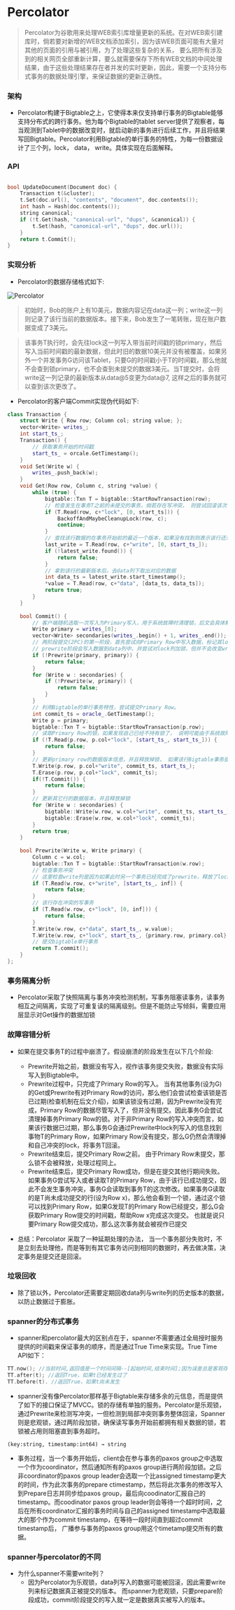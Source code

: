 # Percolator

> Percolator为谷歌用来处理WEB索引库增量更新的系统。在对WEB索引建库时，倘若要对新增的WEB文档添加索引，因为该WEB页面可能有大量对其他的页面的引用与被引用，为了处理这些复杂的关系， 要么把所有涉及到的相关网页全部重新计算，要么就需要保存下所有WEB文档的中间处理结果，由于这些处理结果存在者并发的实时更新，因此，需要一个支持分布式事务的数据处理引擎，来保证数据的更新正确性。

### 架构

* Percolator构建于Bigtable之上，它使得本来仅支持单行事务的Bigtable能够支持分布式的跨行事务。他为每个Bigtable的tablet server提供了观察者，每当观测到Tablet中的数据改变时，就启动新的事务进行后续工作，并且将结果写回Bigtable。Percolator利用Bigtable的单行事务的特性，为每一份数据设计了三个列，lock， data， write。具体实现在后面解释。

### API

```c++

bool UpdateDocument(Document doc) {
    Transaction t(&cluster);
    t.Set(doc.url(), "contents", "document", doc.contents());
    int hash = Hash(doc.contents());
    string canonical;
    if (!t.Get(hash, "canonical-url", "dups", &canonical)) {
        t.Set(hash, "canonical-url", "dups", doc.url());
    }
    return t.Commit();
}

```

### 实现分析

* Percolator的数据存储格式如下:

![Percolator](./percolator_0.jpeg)

> 初始时，Bob的账户上有10美元，数据内容记在data这一列；write这一列则记录了该行当前的数据版本。接下来，Bob发生了一笔转账，现在账户数据变成了3美元。

> 该事务T执行时，会先往lock这一列写入带当前时间戳的锁primary，然后写入当前时间戳的最新数据，但此时旧的数据10美元并没有被覆盖，如果另外一个并发事务G访问该Tablet，只要G的时间戳小于T的时间戳，那么他就不会查到锁primary，也不会查到未提交的数据3美元。当T提交时，会将write这一列记录的最新版本从data@5变更为data@7, 这样之后的事务就可以查到该次更改了。

* Percolator的客户端Commit实现伪代码如下:

```c++
class Transaction {
    struct Write { Row row; Column col; string value; };
    vector<Write> writes_;
    int start_ts_;
    Transaction() {
        // 获取事务开始的时间戳
        start_ts_ = orcale.GetTimestamp();
    }
    void Set(Write w) {
        writes_.push_back(w);
    }
    void Get(Row row, Column c, string *value) {
        while (true) {
            bigtable::Txn T = bigtable::StartRowTransaction(row);
            // 检查发生在事务T之前的未提交的事务，倘若存在写冲突， 则尝试回滚该次读事务，并重新执行
            if (T.Read(row, c+"lock", [0, start_ts])) {
                BackoffAndMaybeCleanupLock(row, c);
                continue;
            }
            // 查找该行数据的在事务开始前的最近一个版本，如果没有找到则表示该行还未写入过数据
            last_write = T.Read(row, c+"write", [0, start_ts_]);
            if (!latest_write.found()) {
                return false;
            }
            // 拿到该行的最新版本后，去data列下取出对应的数据
            int data_ts = latest_write.start_timestamp();
            *value = T.Read(row, c+"data", [data_ts, data_ts]);
            return true;
        }
    }
    
    bool Commit() {
        // 客户端随机选取一次写入为Primary写入，用于系统故障时清理锁，后文会具体解释用途
        Write primary = writes_[0];
        vector<Write> secondaries(writes_.begin() + 1, writes_.end());
        // 两阶段提交(2PC)的第一阶段，首先尝试向Primary Row中写入数据，标记其lock值为自身，然后写入其余的数据，并标记其lock为primary row，在这些写入中只要有一次写入检测到了锁冲突就会放弃整个事务的提交，由客户端负责重试。
        // prewrite阶段会写入数据到data列中，并尝试对lock列加锁，但并不会改变write列记录的数据版本，因此所有发生在该事务之前的事务都可以读到该事务修改之前的值。
        if (!Prewrite(primary, primary)) {
            return false;
        }
        for (Write w : secondaries) {
            if (!Prewrite(w, primary)) {
                return false;
            }
        }
        // 利用Bigtable的单行事务特性，尝试提交Primary Row。
        int commit_ts = oracle_.GetTimestamp();
        Write p = primary;
        bigtable::Txn T = bigtable::StartRowTransaction(p.row);
        // 读取Primary Row的锁，如果发现自己已经不持有锁了， 说明可能由于系统故障或者系统过载，而导致锁被清理掉了。
        if (!T.Read(p.row, p.col+"lock", [start_ts_, start_ts_])) {
            return false;
        }
        // 更新primary row的数据版本信息，并且释放掉锁， 如果该行Bigtable事务提交失败，则放弃整个事务
        T.Write(p.row, p.col+"write", commit_ts, start_ts_);
        T.Erase(p.row, p.col+"lock", commit_ts);
        if(!T.Commit()) {
            return false;
        }
        // 更新其它行的数据版本，并且释放掉锁
        for (Write w : secondaries) {
            bigtable::Write(w.row, w.col+"write", commit_ts, start_ts_);
            bigtable::Erase(w.row, w.col+"lock", commit_ts);
        }
        return true;
    }
    
    bool Prewrite(Write w, Write primary) {
        Column c = w.col;
        bigtable::Txn T = bigtable::StartRowTransaction(w.row);
        // 检查事务冲突
        // 这里检查write列是因为如果此时另一个事务已经完成了prewrite，释放了lock，但是其事务提交的时间戳在当前事务后，也算作冲突
        if (T.Read(w.row, c+"write", [start_ts_, inf]) {
            return false;
        }
        // 该行存在冲突的写事务
        if (T.Read(w.row, c+"lock", [0, inf])) {
            return false;
        }
        T.Write(w.row, c+"data", start_ts_, w.value);
        T.Write(w.row, c+"lock", start_ts_, {primary.row, primary.col});
        // 提交bigtable单行事务
        return T.commit();
    }
};

```

### 事务隔离分析

* Percolator采取了快照隔离与事务冲突检测机制，写事务阻塞读事务，读事务相互之间隔离，实现了可重复读的隔离级别。但是不能防止写倾斜，需要应用层显示对Get操作的数据加锁

### 故障容错分析

* 如果在提交事务T的过程中崩溃了。假设崩溃的阶段发生在以下几个阶段:
  * Prewrite开始之前，数据没有写入，视作该事务提交失败，数据没有实际写入到Bigtable中。
  * Prewrite过程中，只完成了Primary Row的写入。 当有其他事务(设为G)的Get或Prewrite有对Primary Row的访问，那么他们会尝试检查该锁是否已过期(检查机制在后文介绍)，如果该锁没有过期，因为Prewrite没有完成，Primary Row的数据尽管写入了，但并没有提交。因此事务G会尝试清理掉事务Primary Row的锁。对于非Primary Row的写入冲突而言，如果该行数据已过期，那么事务G会通过Prewrite中lock列写入的信息找到事物T的Primary Row，如果Primary Row没有提交，那么G仍然会清理掉和自己冲突的lock，将事务T回滚。
  * Prewrite结束后，提交Primary Row之前。 由于Primary Row未提交，那么锁不会被释放，处理过程同上。
  * Prewrite结束后，提交Primary Row成功，但是在提交其他行期间失败。如果事务G尝试写入或者读取T的Primary Row，由于该行已成功提交，因此不会发生事务冲突，事务G会读取到事务T的这次修改。如果事务G读取的是T尚未成功提交的行(设为Row x)，那么他会看到一个锁，通过这个锁可以找到Primary Row，如果G发现T的Primary Row已经提交，那么G会获取Primary Row提交的时间戳，帮助Row x完成这次提交。 也就是说只要Primary Row提交成功，那么这次事务就会被视作已提交

* 总结：Percolator 采取了一种延期处理的办法， 当一个事务部分失败时，不是立刻去处理他，而是等到有其它事务访问到相同的数据时，再去做决策，决定事务是提交还是回滚。 


### 垃圾回收

* 除了锁以外，Percolator还需要定期回收data列与write列的历史版本的数据，以防止数据过于膨胀。

### spanner的分布式事务

* spanner和percolator最大的区别点在于，spanner不需要通过全局授时服务提供的时间戳来保证事务的顺序，而是通过True Time来实现。True Time API如下：
```c++
TT.now(); //当前时间,返回值是一个时间间隔--[起始时间,结束时间];因为误差总是客观存在,谷歌没表达成通常的T+误差这种形式，而是给了个时间范围间隔;
TT.after(t); //返回True，如果t已经发生过了
TT.before(t). //返回True，如果t尚未发生
```

* spanner没有像Percolator那样基于Bigtable来存储多余的元信息，而是提供了如下的接口保证了MVCC。锁的存储有单独的服务。Percolator是乐观锁，通过Prewrite来检测写冲突，一但检测到局部冲突则事务整体回滚，Spanner则是悲观锁，通过两阶段加锁，确保读写事务开始前都拥有相关数据的锁，若锁被占用则阻塞直到事务超时。

```code
(key:string, timestamp:int64) → string
```

* 事务过程，当一个事务开始后，client会在参与事务的paxos group之中选取一个作为coordinator，然后通知所有的paxos group进行两阶段加锁。之后非coordinator的paxos group leader会选取一个比assigned timestamp更大的时间，作为此次事务的prepare ctimestamp，然后将此次事务的修改写入到Prepare日志并同步给paxos group，最后向coodinator汇报自己的timestamp。而coodinator paxos group leader则会等待一个超时时间，之后在所有coordinator汇报的事务时间与自己的assigned  timestamp中选取最大的那个作为commit timestamp，在等待一段时间直到超过commit timestamp后， 广播参与事务的paxos group用这个timetamp提交所有的数据。

### spanner与percolator的不同

* 为什么spanner不需要write列？
  * 因为Percolator为乐观锁，data列写入的数据可能被回滚，因此需要write列来标记数据真正被提交的版本。 而spanner为悲观锁，只要prepare阶段成功，commit阶段提交的写入就一定是数据真实被写入的版本。



